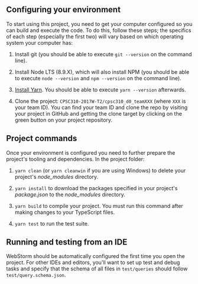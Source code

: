 ## Configuring your environment

To start using this project, you need to get your computer configured so you can build and execute the code. To do this, follow these steps; the specifics of each step (especially the first two) will vary based on which operating system your computer has:

1. Install git (you should be able to execute `git --version` on the command line).

1. Install Node LTS  (8.9.X), which will also install NPM (you should be able to execute `node --version` and `npm --version` on the command line).

1. [Install Yarn](https://yarnpkg.com/en/docs/install). You should be able to execute `yarn --version` afterwards.

1. Clone the project: `CPSC310-2017W-T2/cpsc310_d0_teamXXX` (where `XXX` is your team ID). You can find your team ID and clone the repo by visiting your project in GitHub and getting the clone target by clicking on the green button on your project repository.

## Project commands

Once your environment is configured you need to further prepare the project's tooling and dependencies. In the project folder:

1. `yarn clean` (or `yarn cleanwin` if you are using Windows) to delete your project's *node_modules* directory.

1. `yarn install` to download the packages specified in your project's *package.json* to the *node_modules* directory.

1. `yarn build` to compile your project. You must run this command after making changes to your TypeScript files.

1. `yarn test` to run the test suite.

## Running and testing from an IDE

WebStorm should be automatically configured the first time you open the project. For other IDEs and editors, you'll want to set up test and debug tasks and specify that the schema of all files in `test/queries` should follow `test/query.schema.json`.
